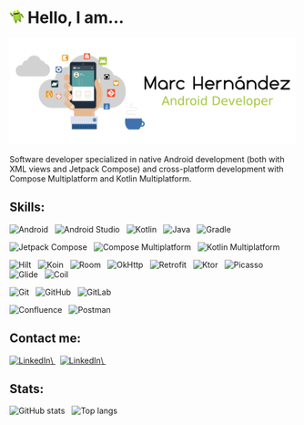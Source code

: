 <!-- Icon & intro -->
<h1 align="left">
  <picture>
    <source media="(prefers-color-scheme: dark)" srcset="./hi_android_robot.png" height="25">
    <img alt="" src="./hi_android_robot.png" height="25">
  </picture>
  Hello, I am...
</h1>

<!-- Header picture -->
<picture>
  <source media="(prefers-color-scheme: dark)" srcset="./dark_mode_header.png">
  <img alt="Marc Hernández" src="./light_mode_header.png">
</picture>

<!-- Text only -->
Software developer specialized in native Android development (both with XML views and Jetpack Compose) and cross-platform development with Compose Multiplatform and Kotlin Multiplatform.

<!-- Skills -->
## Skills:
<div>
<!-- Android -->
<a>
  <picture>
    <source media="(prefers-color-scheme: dark)" srcset="https://img.shields.io/badge/-Android-333333?style=plastic&logo=android" height="22">
    <img alt="Android" src="https://img.shields.io/badge/-Android-333333?style=plastic&logo=android&color=f6f8fa" height="22">
  </picture>
</a>
&nbsp;
<!-- Android Studio -->
<a>
  <picture>
    <source media="(prefers-color-scheme: dark)" srcset="https://img.shields.io/badge/-Android%20Studio-333333?style=plastic&logo=android-studio&logoColor=34a853" height="22">
    <img alt="Android Studio" src="https://img.shields.io/badge/-Android%20Studio-333333?style=plastic&logo=android-studio&color=f6f8fa&logoColor=34a853" height="22">
  </picture>
</a>
&nbsp;
<!-- Kotlin -->
<a>
  <picture>
    <source media="(prefers-color-scheme: dark)" srcset="https://img.shields.io/badge/-Kotlin-333333?style=plastic&logo=kotlin" height="22">
    <img alt="Kotlin" src="https://img.shields.io/badge/-Kotlin-333333?style=plastic&logo=kotlin&color=f6f8fa" height="22">
  </picture>
</a>
&nbsp;
<!-- Java -->
<a>
  <picture>
    <source media="(prefers-color-scheme: dark)" srcset="https://img.shields.io/badge/-Java-333333?style=plastic&logo=openjdk" height="22">
    <img alt="Java" src="https://img.shields.io/badge/-Java-333333?style=plastic&logo=openjdk&color=f6f8fa&logoColor=black" height="22">
  </picture>
</a>
&nbsp;
<!-- Gradle -->
<a>
  <picture>
    <source media="(prefers-color-scheme: dark)" srcset="https://img.shields.io/badge/-Gradle-333333?style=plastic&logo=gradle" height="22">
    <img alt="Gradle" src="https://img.shields.io/badge/-Gradle-333333?style=plastic&logo=gradle&color=f6f8fa&logoColor=032f3c" height="22">
  </picture>
</a>
&nbsp;
</div>
<p></p>

<div>
<!-- Jetpack Compose -->
<a>
  <picture>
    <source media="(prefers-color-scheme: dark)" srcset="https://img.shields.io/badge/-Jetpack%20Compose-333333?style=plastic&logo=jetpackcompose" height="22">
    <img alt="Jetpack Compose" src="https://img.shields.io/badge/-Jetpack%20Compose-333333?style=plastic&logo=jetpackcompose&color=f6f8fa" height="22">
  </picture>
</a>
&nbsp;
<!-- Compose Multiplatform -->
<a>
  <picture>
    <source media="(prefers-color-scheme: dark)" srcset="https://img.shields.io/badge/-Compose%20Multiplatform-333333?style=plastic&logo=jetpackcompose" height="22">
    <img alt="Compose Multiplatform" src="https://img.shields.io/badge/-Compose%20Multiplatform-333333?style=plastic&logo=jetpackcompose&color=f6f8fa" height="22">
  </picture>
</a>
&nbsp;
<!-- Kotlin Multiplatform -->
<a>
  <picture>
    <source media="(prefers-color-scheme: dark)" srcset="https://img.shields.io/badge/-Kotlin%20Multiplatform-333333?style=plastic&logo=kotlin" height="22">
    <img alt="Kotlin Multiplatform" src="https://img.shields.io/badge/-Kotlin%20Multiplatform-333333?style=plastic&logo=kotlin&color=f6f8fa" height="22">
  </picture>
</a>
&nbsp;
</div>
<p></p>

<div>
<!-- Hilt -->
<a>
  <picture>
    <source media="(prefers-color-scheme: dark)" srcset="https://img.shields.io/badge/-Hilt-333333?style=plastic" height="22">
    <img alt="Hilt" src="https://img.shields.io/badge/-Hilt-333333?style=plastic&color=f6f8fa" height="22">
  </picture>
</a>
&nbsp;
<!-- Koin -->
<a>
  <picture>
    <source media="(prefers-color-scheme: dark)" srcset="https://img.shields.io/badge/-Koin-333333?style=plastic" height="22">
    <img alt="Koin" src="https://img.shields.io/badge/-Koin-333333?style=plastic&color=f6f8fa" height="22">
  </picture>
</a>
&nbsp;
<!-- Room -->
<a>
  <picture>
    <source media="(prefers-color-scheme: dark)" srcset="https://img.shields.io/badge/-Room-333333?style=plastic" height="22">
    <img alt="Room" src="https://img.shields.io/badge/-Room-333333?style=plastic&color=f6f8fa" height="22">
  </picture>
</a>
&nbsp;
<!-- OkHttp -->
<a>
  <picture>
    <source media="(prefers-color-scheme: dark)" srcset="https://img.shields.io/badge/-OkHttp-333333?style=plastic" height="22">
    <img alt="OkHttp" src="https://img.shields.io/badge/-OkHttp-333333?style=plastic&color=f6f8fa" height="22">
  </picture>
</a>
&nbsp;
<!-- Retrofit -->
<a>
  <picture>
    <source media="(prefers-color-scheme: dark)" srcset="https://img.shields.io/badge/-Retrofit-333333?style=plastic" height="22">
    <img alt="Retrofit" src="https://img.shields.io/badge/-Retrofit-333333?style=plastic&color=f6f8fa" height="22">
  </picture>
</a>
&nbsp;
<!-- Ktor -->
<a>
  <picture>
    <source media="(prefers-color-scheme: dark)" srcset="https://img.shields.io/badge/-Ktor-333333?style=plastic" height="22">
    <img alt="Ktor" src="https://img.shields.io/badge/-Ktor-333333?style=plastic&color=f6f8fa" height="22">
  </picture>
</a>
&nbsp;
<!-- Picasso -->
<a>
  <picture>
    <source media="(prefers-color-scheme: dark)" srcset="https://img.shields.io/badge/-Picasso-333333?style=plastic" height="22">
    <img alt="Picasso" src="https://img.shields.io/badge/-Picasso-333333?style=plastic&color=f6f8fa" height="22">
  </picture>
</a>
&nbsp;
<!-- Glide -->
<a>
  <picture>
    <source media="(prefers-color-scheme: dark)" srcset="https://img.shields.io/badge/-Glide-333333?style=plastic" height="22">
    <img alt="Glide" src="https://img.shields.io/badge/-Glide-333333?style=plastic&color=f6f8fa" height="22">
  </picture>
</a>
&nbsp;
<!-- Coil -->
<a>
  <picture>
    <source media="(prefers-color-scheme: dark)" srcset="https://img.shields.io/badge/-Coil-333333?style=plastic" height="22">
    <img alt="Coil" src="https://img.shields.io/badge/-Coil-333333?style=plastic&color=f6f8fa" height="22">
  </picture>
</a>
&nbsp;
</div>
<p></p>

<div>
<!-- Git -->
<a>
  <picture>
    <source media="(prefers-color-scheme: dark)" srcset="https://img.shields.io/badge/-Git-333333?style=plastic&logo=git" height="22">
    <img alt="Git" src="https://img.shields.io/badge/-Git-333333?style=plastic&logo=git&color=f6f8fa" height="22">
  </picture>
</a>
&nbsp;
<!-- GitHub -->
<a>
  <picture>
    <source media="(prefers-color-scheme: dark)" srcset="https://img.shields.io/badge/-GitHub-333333?style=plastic&logo=github" height="22">
    <img alt="GitHub" src="https://img.shields.io/badge/-GitHub-333333?style=plastic&logo=github&color=f6f8fa&logoColor=black" height="22">
  </picture>
</a>
&nbsp;
<!-- GitLab -->
<a>
  <picture>
    <source media="(prefers-color-scheme: dark)" srcset="https://img.shields.io/badge/-GitLab-333333?style=plastic&logo=gitlab" height="22">
    <img alt="GitLab" src="https://img.shields.io/badge/-GitLab-333333?style=plastic&logo=gitlab&color=f6f8fa" height="22">
  </picture>
</a>
&nbsp;
</div>
<p></p>

<div>
<!-- Confluence -->
<a>
  <picture>
    <source media="(prefers-color-scheme: dark)" srcset="https://img.shields.io/badge/-Confluence-333333?style=plastic&logo=confluence&logoColor=136be6" height="22">
    <img alt="Confluence" src="https://img.shields.io/badge/-Confluence-333333?style=plastic&logo=confluence&color=f6f8fa&logoColor=136be6" height="22">
  </picture>
</a>
&nbsp;
<!-- Postman -->
<a>
  <picture>
    <source media="(prefers-color-scheme: dark)" srcset="https://img.shields.io/badge/-Postman-333333?style=plastic&logo=postman" height="22">
    <img alt="Postman" src="https://img.shields.io/badge/-Postman-333333?style=plastic&logo=postman&color=f6f8fa" height="22">
  </picture>
</a>
&nbsp;
</div>

<!-- Contact me -->
## Contact me:
<p align="left">
<!-- Email -->
<a href="mailto:marc.hernandez.dev@gmail.com">
  <picture>
    <source media="(prefers-color-scheme: dark)" srcset="https://img.shields.io/badge/Email-marc.hernandez.dev@gmail.com-informational?style=plastic&logo=gmail&color=2f80ed" height="22">
    <img alt="LinkedIn" src="https://img.shields.io/badge/Email-marc.hernandez.dev@gmail.com-informational?style=plastic&logo=gmail&labelColor=f6f8fa&color=2f80ed" height="22">\
  </picture>
</a>
&nbsp;
<!-- Linkedin -->
<a href="https://www.linkedin.com/in/marc-hernandez-armengod/">
  <picture>
    <source media="(prefers-color-scheme: dark)" srcset="https://img.shields.io/badge/LinkedIn-in%2Fmarc%E2%80%93hernandez%E2%80%93armengod-informational?style=plastic&logo=linkedin&logoColor=2f80ed&color=2f80ed" height="22">
    <img alt="LinkedIn" src="https://img.shields.io/badge/LinkedIn-in%2Fmarc%E2%80%93hernandez%E2%80%93armengod-informational?style=plastic&logo=linkedin&labelColor=f6f8fa&logoColor=2f80ed&color=2f80ed" height="22">\
  </picture>
</a>
&nbsp;
</p>

<!-- Stats -->
## Stats:
<!-- GitHub stats - dark & clear -->
<a>
  <picture>
    <source media="(prefers-color-scheme: dark)" srcset="https://github-readme-stats.vercel.app/api?username=marchdz&show_icons=true&theme=github_dark_dimmed&rank_icon=github&hide=stars&bg_color=0d1117&text_color=FFFFFF">
    <img alt="GitHub stats" src="https://github-readme-stats.vercel.app/api?username=marchdz&show_icons=true&theme=default&rank_icon=github&hide=stars">
  </picture>
</a>
&nbsp;
<!-- Top langs - dark & clear -->
<a>
  <picture>
    <source media="(prefers-color-scheme: dark)" srcset="https://github-readme-stats.vercel.app/api/top-langs/?username=marchdz&layout=compact&theme=github_dark_dimmed&bg_color=0d1117&text_color=FFFFFF">
    <img alt="Top langs" src="https://github-readme-stats.vercel.app/api/top-langs/?username=marchdz&layout=compact&theme=default">
  </picture>
</a>
